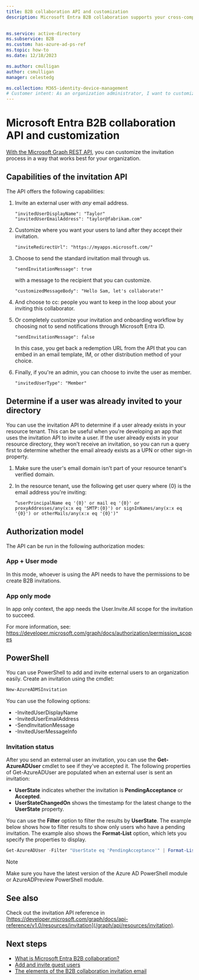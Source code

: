 ```yaml
---
title: B2B collaboration API and customization
description: Microsoft Entra B2B collaboration supports your cross-company relationships by enabling business partners to selectively access your corporate applications.

 
ms.service: active-directory
ms.subservice: B2B
ms.custom: has-azure-ad-ps-ref
ms.topic: how-to
ms.date: 12/18/2023

ms.author: cmulligan
author: csmulligan
manager: celestedg

ms.collection: M365-identity-device-management
# Customer intent: As an organization administrator, I want to customize the invitation process for external users using the Microsoft Graph REST API, so that I can tailor the onboarding experience and control the notifications sent to the users.
---
```

# Microsoft Entra B2B collaboration API and customization

[With the Microsoft Graph REST API](/graph/api/resources/invitation), you can customize the invitation process in a way that works best for your organization.

## Capabilities of the invitation API

The API offers the following capabilities:

1. Invite an external user with *any* email address.

    ```
    "invitedUserDisplayName": "Taylor"
    "invitedUserEmailAddress": "taylor@fabrikam.com"
    ```

2. Customize where you want your users to land after they accept their invitation.

    ```
    "inviteRedirectUrl": "https://myapps.microsoft.com/"
    ```

3. Choose to send the standard invitation mail through us.

    ```
    "sendInvitationMessage": true
    ```

   with a message to the recipient that you can customize.

    ```
    "customizedMessageBody": "Hello Sam, let's collaborate!"
    ```

4. And choose to cc: people you want to keep in the loop about your inviting this collaborator.

5. Or completely customize your invitation and onboarding workflow by choosing not to send notifications through Microsoft Entra ID.

    ```
    "sendInvitationMessage": false
    ```

   In this case, you get back a redemption URL from the API that you can embed in an email template, IM, or other distribution method of your choice.

6. Finally, if you're an admin, you can choose to invite the user as member.

    ```
    "invitedUserType": "Member"
    ```

## Determine if a user was already invited to your directory

You can use the invitation API to determine if a user already exists in your resource tenant. This can be useful when you're developing an app that uses the invitation API to invite a user. If the user already exists in your resource directory, they won't receive an invitation, so you can run a query first to determine whether the email already exists as a UPN or other sign-in property.

1. Make sure the user's email domain isn't part of your resource tenant's verified domain.
2. In the resource tenant, use the following get user query where {0} is the email address you're inviting:

   ```
   “userPrincipalName eq '{0}' or mail eq '{0}' or proxyAddresses/any(x:x eq 'SMTP:{0}') or signInNames/any(x:x eq '{0}') or otherMails/any(x:x eq '{0}')"
   ```

## Authorization model

The API can be run in the following authorization modes:

### App + User mode

In this mode, whoever is using the API needs to have the permissions to be create B2B invitations.

### App only mode

In app only context, the app needs the User.Invite.All scope for the invitation to succeed.

For more information, see: https://developer.microsoft.com/graph/docs/authorization/permission_scopes

## PowerShell

You can use PowerShell to add and invite external users to an organization easily. Create an invitation using the cmdlet:

```powershell
New-AzureADMSInvitation
```

You can use the following options:

* -InvitedUserDisplayName
* -InvitedUserEmailAddress
* -SendInvitationMessage
* -InvitedUserMessageInfo

### Invitation status

After you send an external user an invitation, you can use the **Get-AzureADUser** cmdlet to see if they've accepted it. The following properties of Get-AzureADUser are populated when an external user is sent an invitation:

* **UserState** indicates whether the invitation is **PendingAcceptance** or **Accepted**.
* **UserStateChangedOn** shows the timestamp for the latest change to the **UserState** property.

You can use the **Filter** option to filter the results by **UserState**. The example below shows how to filter results to show only users who have a pending invitation. The example also shows the **Format-List** option, which lets you specify the properties to display. 
 

```powershell
Get-AzureADUser -Filter "UserState eq 'PendingAcceptance'" | Format-List -Property DisplayName,UserPrincipalName,UserState,UserStateChangedOn
```

> [!NOTE]
> Make sure you have the latest version of the Azure AD PowerShell module or AzureADPreview PowerShell module. 

## See also

Check out the invitation API reference in [https://developer.microsoft.com/graph/docs/api-reference/v1.0/resources/invitation](/graph/api/resources/invitation).

## Next steps

- [What is Microsoft Entra B2B collaboration?](what-is-b2b.md)
- [Add and invite guest users](add-users-administrator.md)
- [The elements of the B2B collaboration invitation email](invitation-email-elements.md)
